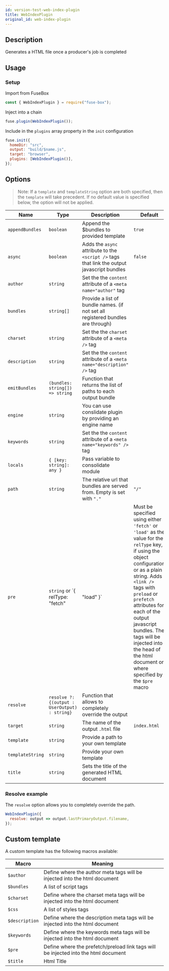 ```yaml
---
id: version-test-web-index-plugin
title: WebIndexPlugin
original_id: web-index-plugin
---
```


## Description

Generates a HTML file once a producer's job is completed

## Usage

### Setup

Import from FuseBox

```js
const { WebIndexPlugin } = require("fuse-box");
```

Inject into a chain

```js
fuse.plugin(WebIndexPlugin());
```

Include in the `plugins` array property in the `init` configuration

```js
fuse.init({
  homeDir: "src",
  output: "build/$name.js",
  target: "browser",
  plugins: [WebIndexPlugin()],
});
```

## Options

> Note: If a `template` and `templateString` option are both specified, then the
> `template` will take precedent. If no default value is specified below, the
> option will not be applied.

| Name             | Type                                          | Description                                                                                                                                                                                                                                                                                                                                                  | Default      |
| ---------------- | --------------------------------------------- | ------------------------------------------------------------------------------------------------------------------------------------------------------------------------------------------------------------------------------------------------------------------------------------------------------------------------------------------------------------ | ------------ |
| `appendBundles`  | `boolean`                                     | Append the $bundles to provided template                                                                                                                                                                                                                                                                                                                     | `true`       |
| `async`          | `boolean`                                     | Adds the `async` attribute to the `<script />` tags that link the output javascript bundles                                                                                                                                                                                                                                                                  | `false`      |
| `author`         | `string`                                      | Set the the `content` attribute of a `<meta name="author"` tag                                                                                                                                                                                                                                                                                               |
| `bundles`        | `string[]`                                    | Provide a list of bundle names. (if not set all registered bundles are through)                                                                                                                                                                                                                                                                              |
| `charset`        | `string`                                      | Set the the `charset` attribute of a `<meta />` tag                                                                                                                                                                                                                                                                                                          |
| `description`    | `string`                                      | Set the the `content` attribute of a `<meta name="description" />` tag                                                                                                                                                                                                                                                                                       |
| `emitBundles`    | `(bundles: string[]) => string`               | Function that returns the list of paths to each output bundle                                                                                                                                                                                                                                                                                                |
| `engine`         | `string`                                      | You can use conslidate plugin by providing an engine name                                                                                                                                                                                                                                                                                                    |
| `keywords`       | `string`                                      | Set the the `content` attribute of a `<meta name="keywords" />` tag                                                                                                                                                                                                                                                                                          |
| `locals`         | `{ [key: string]: any }`                      | Pass variable to consolidate module                                                                                                                                                                                                                                                                                                                          |
| `path`           | `string`                                      | The relative url that bundles are served from. Empty is set with `"."`                                                                                                                                                                                                                                                                                       | `"/"`        |
| `pre`            | `string` or `{ relType: "fetch" | "load" }`   | Must be specified using either `'fetch'` or `'load'` as the value for the `relType` key, if using the object configuration or as a plain string. Adds `<link />` tags with `preload` or `prefetch` attributes for each of the output javascript bundles. The tags will be injected into the head of the html document or where specified by the `$pre` macro |
| `resolve`        | `resolve ?: {(output : UserOutput) : string}` | Function that allows to completely override the output                                                                                                                                                                                                                                                                                                       |
| `target`         | `string`                                      | The name of the output `.html` file                                                                                                                                                                                                                                                                                                                          | `index.html` |
| `template`       | `string`                                      | Provide a path to your own template                                                                                                                                                                                                                                                                                                                          |
| `templateString` | `string`                                      | Provide your own template                                                                                                                                                                                                                                                                                                                                    |
| `title`          | `string`                                      | Sets the title of the generated HTML document                                                                                                                                                                                                                                                                                                                |

### Resolve example

The `resolve` option allows you to completely override the path.

```js
WebIndexPlugin({
  resolve: output => output.lastPrimaryOutput.filename,
});
```

## Custom template

A custom template has the following macros available:

| Macro          | Meaning                                                                             |
| -------------- | ----------------------------------------------------------------------------------- |
| `$author`      | Define where the author meta tags will be injected into the html document           |
| `$bundles`     | A list of script tags                                                               |
| `$charset`     | Define where the charset meta tags will be injected into the html document          |
| `$css`         | A list of styles tags                                                               |
| `$description` | Define where the description meta tags will be injected into the html document      |
| `$keywords`    | Define where the keywords meta tags will be injected into the html document         |
| `$pre`         | Define where the prefetch/preload link tags will be injected into the html document |
| `$title`       | Html Title                                                                          |
